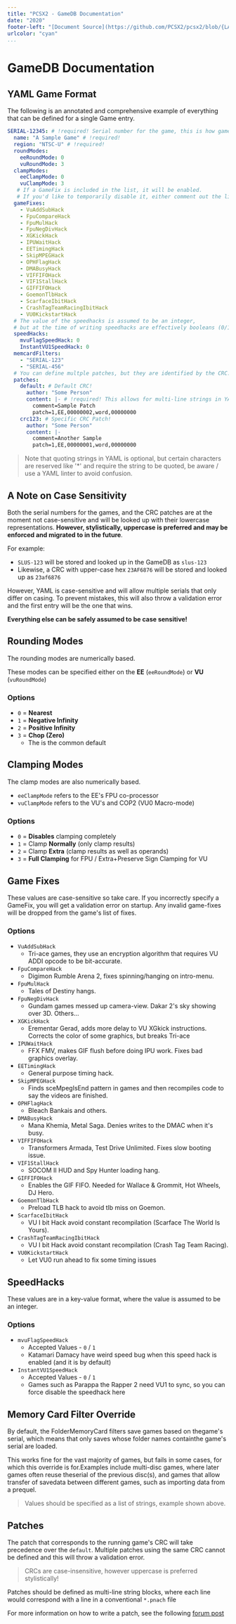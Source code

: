```yaml
---
title: "PCSX2 - GameDB Documentation"
date: "2020"
footer-left: "[Document Source](https://github.com/PCSX2/pcsx2/blob/{LATEST-GIT-TAG}/pcsx2/Docs/GameIndex.md)"
urlcolor: "cyan"
...
```


# GameDB Documentation

## YAML Game Format

The following is an annotated and comprehensive example of everything that can be defined for a single Game entry.

```yaml
SERIAL-12345: # !required! Serial number for the game, this is how games are looked up.  Case insensitive
  name: "A Sample Game" # !required!
  region: "NTSC-U" # !required!
  roundModes:
    eeRoundMode: 0
    vuRoundMode: 3
  clampModes:
    eeClampMode: 0
    vuClampMode: 3
   # If a GameFix is included in the list, it will be enabled.
   # If you'd like to temporarily disable it, either comment out the line, or remove it!
  gameFixes:
    - VuAddSubHack
    - FpuCompareHack
    - FpuMulHack
    - FpuNegDivHack
    - XGKickHack
    - IPUWaitHack
    - EETimingHack
    - SkipMPEGHack
    - OPHFlagHack
    - DMABusyHack
    - VIFFIFOHack
    - VIF1StallHack
    - GIFFIFOHack
    - GoemonTlbHack
    - ScarfaceIbitHack
    - CrashTagTeamRacingIbitHack
    - VU0KickstartHack
  # The value of the speedhacks is assumed to be an integer,
  # but at the time of writing speedhacks are effectively booleans (0/1)
  speedHacks:
    mvuFlagSpeedHack: 0
    InstantVU1SpeedHack: 0
  memcardFilters:
    - "SERIAL-123"
    - "SERIAL-456"
  # You can define multple patches, but they are identified by the CRC.
  patches:
    default: # Default CRC!
      author: "Some Person"
      content: |- # !required! This allows for multi-line strings in YAML, this type preserves new-line characters
        comment=Sample Patch
        patch=1,EE,00000002,word,00000000
    crc123: # Specific CRC Patch!
      author: "Some Person"
      content: |-
        comment=Another Sample
        patch=1,EE,00000001,word,00000000
```

> Note that quoting strings in YAML is optional, but certain characters are reserved like '*' and require the string to be quoted, be aware / use a YAML linter to avoid confusion.

## A Note on Case Sensitivity

Both the serial numbers for the games, and the CRC patches are at the moment not case-sensitive and will be looked up with their lowercase representations.  **However, stylistically, uppercase is preferred and may be enforced and migrated to in the future**.

For example:
- `SLUS-123` will be stored and looked up in the GameDB as `slus-123`
- Likewise, a CRC with upper-case hex `23AF6876` will be stored and looked up as `23af6876`

However, YAML is case-sensitive and will allow multiple serials that only differ on casing.  To prevent mistakes, this will also throw a validation error and the first entry will be the one that wins.

**Everything else can be safely assumed to be case sensitive!**

## Rounding Modes

The rounding modes are numerically based.

These modes can be specified either on the **EE** (`eeRoundMode`) or **VU** (`vuRoundMode`)

### Options

- `0` = **Nearest**
- `1` = **Negative Infinity**
- `2` = **Positive Infinity**
- `3` = **Chop (Zero)**
  - The is the common default

## Clamping Modes

The clamp modes are also numerically based.
- `eeClampMode` refers to the EE's FPU co-processor
- `vuClampMode` refers to the VU's and COP2 (VU0 Macro-mode)

### Options

- `0` = **Disables** clamping completely
- `1` = Clamp **Normally** (only clamp results)
- `2` = Clamp **Extra** (clamp results as well as operands)
- `3` = **Full Clamping** for FPU / Extra+Preserve Sign Clamping for VU

## Game Fixes

These values are case-sensitive so take care.  If you incorrectly specify a GameFix, you will get a validation error on startup.  Any invalid game-fixes will be dropped from the game's list of fixes.

### Options

- `VuAddSubHack`
  - Tri-ace games, they use an encryption algorithm that requires VU ADDI opcode to be bit-accurate.
- `FpuCompareHack`
  - Digimon Rumble Arena 2, fixes spinning/hanging on intro-menu.
- `FpuMulHack`
  - Tales of Destiny hangs.
- `FpuNegDivHack`
  - Gundam games messed up camera-view. Dakar 2's sky showing over 3D. Others...
- `XGKickHack`
  - Erementar Gerad, adds more delay to VU XGkick instructions. Corrects the color of some graphics, but breaks Tri-ace
- `IPUWaitHack`
  - FFX FMV, makes GIF flush before doing IPU work. Fixes bad graphics overlay.
- `EETimingHack`
  - General purpose timing hack.
- `SkipMPEGHack`
  - Finds sceMpegIsEnd pattern in games and then recompiles code to say the videos are finished.
- `OPHFlagHack`
  - Bleach Bankais and others.
- `DMABusyHack`
  - Mana Khemia, Metal Saga. Denies writes to the DMAC when it's busy.
- `VIFFIFOHack`
  - Transformers Armada, Test Drive Unlimited. Fixes slow booting issue.
- `VIF1StallHack`
  - SOCOM II HUD and Spy Hunter loading hang.
- `GIFFIFOHack`
  - Enables the GIF FIFO. Needed for Wallace & Grommit, Hot Wheels, DJ Hero.
- `GoemonTlbHack`
  - Preload TLB hack to avoid tlb miss on Goemon.
- `ScarfaceIbitHack`
  - VU I bit Hack avoid constant recompilation (Scarface The World Is Yours).
- `CrashTagTeamRacingIbitHack`
  - VU I bit Hack avoid constant recompilation (Crash Tag Team Racing).
- `VU0KickstartHack`
  - Let VU0 run ahead to fix some timing issues

## SpeedHacks

These values are in a key-value format, where the value is assumed to be an integer.

### Options

- `mvuFlagSpeedHack`
  - Accepted Values - `0` / `1`
  - Katamari Damacy have weird speed bug when this speed hack is enabled (and it is by default)
- `InstantVU1SpeedHack`
  - Accepted Values - `0` / `1`
  - Games such as Parappa the Rapper 2 need VU1 to sync, so you can force disable the speedhack here

## Memory Card Filter Override

By default, the FolderMemoryCard filters save games based on thegame's serial, which means that only saves whose folder names containthe game's serial are loaded.

This works fine for the vast majority of games, but fails in some cases, for which this override is for.Examples include multi-disc games, where later games often reuse theserial of the previous disc(s), and games that allow transfer of savedata between different games, such as importing data from a prequel.

> Values should be specified as a list of strings, example shown above.

## Patches

The patch that corresponds to the running game's CRC will take precedence over the `default`.  Multiple patches using the same CRC cannot be defined and this will throw a validation error.

> CRCs are case-insensitive, however uppercase is preferred stylistically!

Patches should be defined as multi-line string blocks, where each line would correspond with a line in a conventional `*.pnach` file

For more information on how to write a patch, see the following [forum post](https://forums.pcsx2.net/Thread-How-PNACH-files-work-2-0)